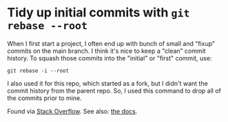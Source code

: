 # Tidy up initial commits with `git rebase --root`

When I first start a project, I often end up with bunch of small and "fixup" commits on the main branch. I think it's nice to keep a "clean" commit history. To squash those commits into the "initial" or "first" commit, use:

```
git rebase -i --root
```

I also used it for this repo, which started as a fork, but I didn't want the commit history from the parent repo. So, I used this command to drop all of the commits prior to mine.

Found via [Stack Overflow](https://stackoverflow.com/a/30277327/3188289). See also: [the docs](https://git-scm.com/docs/git-rebase#Documentation/git-rebase.txt---root).
